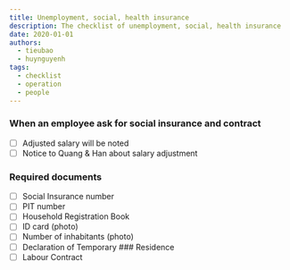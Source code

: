 ```yaml
---
title: Unemployment, social, health insurance
description: The checklist of unemployment, social, health insurance
date: 2020-01-01
authors:
  - tieubao
  - huynguyenh
tags:
  - checklist
  - operation
  - people
---
```


### When an employee ask for social insurance and contract

- [ ] Adjusted salary will be noted
- [ ] Notice to Quang & Han about salary adjustment

### Required documents

- [ ] Social Insurance number
- [ ] PIT number
- [ ] Household Registration Book
- [ ] ID card (photo)
- [ ] Number of inhabitants (photo)
- [ ] Declaration of Temporary ### Residence
- [ ] Labour Contract
